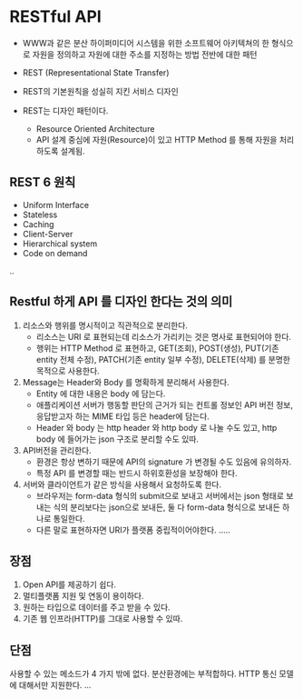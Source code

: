 # RESTful API
* WWW과 같은 분산 하이퍼미디어 시스템을 위한 소프트웨어 아키텍쳐의 한 형식으로
자원을 정의하고 자원에 대한 주소를 지정하는 방법 전반에 대한 패턴

* REST (Representational State Transfer)

* REST의 기본원칙을 성실히 지킨 서비스 디자인

* REST는 디자인 패턴이다.
    * Resource Oriented Architecture
    * API 설계 중심에 자원(Resource)이 있고 HTTP Method 를 통해 자원을 처리하도록 설계됨.
    
## REST 6 원칙
* Uniform Interface
* Stateless
* Caching
* Client-Server
* Hierarchical system
* Code on demand

..
## Restful 하게 API 를 디자인 한다는 것의 의미
1. 리소스와 행위를 명시적이고 직관적으로 분리한다.
    * 리소스는 URI 로 표현되는데 리소스가 가리키는 것은 명사로 표현되어야 한다.
    * 행위는 HTTP Method 로 표현하고, GET(조회), POST(생성), PUT(기존 entity 전체 수정), PATCH(기존 entity 일부 수정),
    DELETE(삭제) 를 분명한 목적으로 사용한다.
2. Message는 Header와 Body 를 명확하게 분리해서 사용한다.
    * Entity 에 대한 내용은 body 에 담는다.
    * 애플리케이션 서버가 행동할 판단의 근거가 되는 컨트롤 정보인 API 버전 정보, 응답받고자 하는 MIME 타입 등은 header에 담는다.
    * Header 와 body 는 http header 와 http body 로 나눌 수도 있고, http body 에 들어가는 json 구조로 분리할 수도 있따.
3. API버전을 관리한다.
    * 환경은 항상 변하기 때문에 API의 signature  가 변경될 수도 있음에 유의하자.
    * 특정 API 를 변경할 때는 반드시 하위호환성을 보장해야 한다.
4. 서버와 클라이언트가 같은 방식을 사용해서 요청하도록 한다.
    * 브라우저는 form-data 형식의 submit으로 보내고 서버에서는 json 형태로 보내는 식의 분리보다는 json으로 보내든, 둘 다 form-data 형식으로 보내든 하나로 통일한다.
    * 다른 말로 표현하자면 URI가 플랫폼 중립적이어야한다.
    .....
    
## 장점
1. Open API를 제공하기 쉽다.
2. 멀티플랫폼 지원 및 연동이 용이하다.
3. 원하는 타입으로 데이터를 주고 받을 수 있다.
4. 기존 웹 인프라(HTTP)를 그대로 사용할 수 있따.

## 단점
사용할 수 있는 메소드가 4 가지 밖에 없다.
분산환경에는 부적합하다.
HTTP 통신 모델에 대해서만 지원한다.
...
